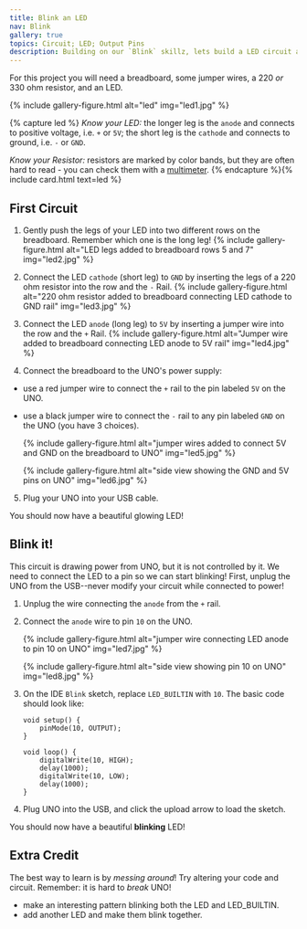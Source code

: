 ```yaml
---
title: Blink an LED
nav: Blink
gallery: true
topics: Circuit; LED; Output Pins
description: Building on our `Blink` skillz, lets build a LED circuit and control it with UNO!
---
```


For this project you will need a breadboard, some jumper wires, a 220 *or* 330 ohm resistor, and an LED. 

{% include gallery-figure.html alt="led" img="led1.jpg" %}

{% capture led %}
*Know your LED:* the longer leg is the `anode` and connects to positive voltage, i.e. `+` or `5V`; the short leg is the `cathode` and connects to ground, i.e. `-` or `GND`.  

*Know your Resistor:* resistors are marked by color bands, but they are often hard to read - you can check them with a [multimeter](https://learn.sparkfun.com/tutorials/how-to-use-a-multimeter).
{% endcapture %}{% include card.html text=led %}

## First Circuit

1. Gently push the legs of your LED into two different rows on the breadboard. Remember which one is the long leg! 
    {% include gallery-figure.html alt="LED legs added to breadboard rows 5 and 7" img="led2.jpg" %}
2. Connect the LED `cathode` (short leg) to `GND` by inserting the legs of a 220 ohm resistor into the row and the `-` Rail. 
    {% include gallery-figure.html alt="220 ohm resistor added to breadboard connecting LED cathode to GND rail" img="led3.jpg" %}
3. Connect the LED `anode` (long leg) to `5V` by inserting a jumper wire into the row and the `+` Rail.
    {% include gallery-figure.html alt="Jumper wire added to breadboard connecting LED anode to 5V rail" img="led4.jpg" %}

4. Connect the breadboard to the UNO's power supply: 
- use a red jumper wire to connect the `+` rail to the pin labeled `5V` on the UNO. 
- use a black jumper wire to connect the `-` rail to any pin labeled `GND` on the UNO (you have 3 choices). 

    {% include gallery-figure.html alt="jumper wires added to connect 5V and GND on the breadboard to UNO" img="led5.jpg" %} 

    {% include gallery-figure.html alt="side view showing the GND and 5V pins on UNO" img="led6.jpg" %}

5. Plug your UNO into your USB cable. 

You should now have a beautiful glowing LED!

## Blink it! 

This circuit is drawing power from UNO, but it is not controlled by it. 
We need to connect the LED to a pin so we can start blinking!
First, unplug the UNO from the USB--never modify your circuit while connected to power!

1. Unplug the wire connecting the `anode` from the `+` rail. 

2. Connect the `anode` wire to pin `10` on the UNO. 

    {% include gallery-figure.html alt="jumper wire connecting LED anode to pin 10 on UNO" img="led7.jpg" %} 

    {% include gallery-figure.html alt="side view showing pin 10 on UNO" img="led8.jpg" %}

3. On the IDE `Blink` sketch, replace `LED_BUILTIN` with `10`. The basic code should look like:

   ```
   void setup() {
       pinMode(10, OUTPUT);
   }

   void loop() {
       digitalWrite(10, HIGH);
       delay(1000);
       digitalWrite(10, LOW);
       delay(1000);
   }
   ```

4. Plug UNO into the USB, and click the upload arrow to load the sketch.

You should now have a beautiful **blinking** LED! 

## Extra Credit

The best way to learn is by *messing around*!
Try altering your code and circuit.
Remember: it is hard to *break* UNO!

- make an interesting pattern blinking both the LED and LED_BUILTIN.
- add another LED and make them blink together.
